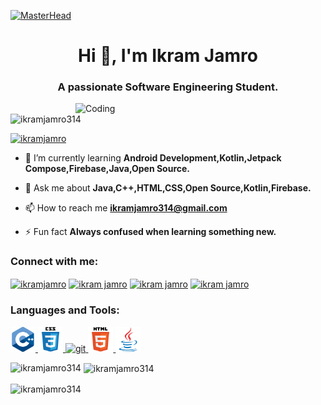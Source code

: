 [![MasterHead](https://img.freepik.com/premium-vector/colorful-banner-with-hands-working-computer-different-electronic-gadgets-devices-symbols-programming-software-development-program-coding_198278-4192.jpg)](https://github.com/ikramjamro314)
<h1 align="center">Hi 👋, I'm Ikram Jamro</h1>
<h3 align="center">A passionate Software Engineering Student.</h3>
<img align="right" alt="Coding" width="400" src="https://camo.githubusercontent.com/c1dcb74cc1c1835b1d716f5051499a2814c683c806b15f04b0eba492863703e9/68747470733a2f2f63646e2e6472696262626c652e636f6d2f75736572732f3733303730332f73637265656e73686f74732f363538313234332f6176656e746f2e676966">
<p align="left"> <img src="https://komarev.com/ghpvc/?username=ikramjamro314&label=Profile%20views&color=0e75b6&style=flat" alt="ikramjamro314" /> </p>

<p align="left"> <a href="https://twitter.com/ikramjamro" target="blank"><img src="https://img.shields.io/twitter/follow/ikramjamro?logo=twitter&style=for-the-badge" alt="ikramjamro" /></a> </p>

- 🌱 I’m currently learning **Android Development,Kotlin,Jetpack Compose,Firebase,Java,Open Source.**

- 💬 Ask me about **Java,C++,HTML,CSS,Open Source,Kotlin,Firebase.**

- 📫 How to reach me **ikramjamro314@gmail.com**

- ⚡ Fun fact **Always confused when learning something new.**

<h3 align="left">Connect with me:</h3>
<p align="left">
<a href="https://twitter.com/ikramjamro" target="blank"><img align="center" src="https://raw.githubusercontent.com/rahuldkjain/github-profile-readme-generator/master/src/images/icons/Social/twitter.svg" alt="ikramjamro" height="30" width="40" /></a>
<a href="https://linkedin.com/in/ikram jamro" target="blank"><img align="center" src="https://raw.githubusercontent.com/rahuldkjain/github-profile-readme-generator/master/src/images/icons/Social/linked-in-alt.svg" alt="ikram jamro" height="30" width="40" /></a>
<a href="https://instagram.com/ikram jamro" target="blank"><img align="center" src="https://raw.githubusercontent.com/rahuldkjain/github-profile-readme-generator/master/src/images/icons/Social/instagram.svg" alt="ikram jamro" height="30" width="40" /></a>
<a href="https://www.hackerrank.com/ikram jamro" target="blank"><img align="center" src="https://raw.githubusercontent.com/rahuldkjain/github-profile-readme-generator/master/src/images/icons/Social/hackerrank.svg" alt="ikram jamro" height="30" width="40" /></a>
</p>

<h3 align="left">Languages and Tools:</h3>
<p align="left"> <a href="https://www.w3schools.com/cpp/" target="_blank" rel="noreferrer"> <img src="https://raw.githubusercontent.com/devicons/devicon/master/icons/cplusplus/cplusplus-original.svg" alt="cplusplus" width="40" height="40"/> </a> <a href="https://www.w3schools.com/css/" target="_blank" rel="noreferrer"> <img src="https://raw.githubusercontent.com/devicons/devicon/master/icons/css3/css3-original-wordmark.svg" alt="css3" width="40" height="40"/> </a> <a href="https://git-scm.com/" target="_blank" rel="noreferrer"> <img src="https://www.vectorlogo.zone/logos/git-scm/git-scm-icon.svg" alt="git" width="40" height="40"/> </a> <a href="https://www.w3.org/html/" target="_blank" rel="noreferrer"> <img src="https://raw.githubusercontent.com/devicons/devicon/master/icons/html5/html5-original-wordmark.svg" alt="html5" width="40" height="40"/> </a> <a href="https://www.java.com" target="_blank" rel="noreferrer"> <img src="https://raw.githubusercontent.com/devicons/devicon/master/icons/java/java-original.svg" alt="java" width="40" height="40"/> </a> </p>

<p><img align="left" src="https://github-readme-stats.vercel.app/api/top-langs?username=ikramjamro314&show_icons=true&locale=en&layout=compact" alt="ikramjamro314" /></p>

<p>&nbsp;<img align="center" src="https://github-readme-stats.vercel.app/api?username=ikramjamro314&show_icons=true&locale=en" alt="ikramjamro314" /></p>

<p><img align="center" src="https://github-readme-streak-stats.herokuapp.com/?user=ikramjamro314&" alt="ikramjamro314" /></p>
